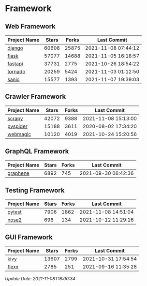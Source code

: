 # Framework

## Web Framework
| Project Name | Stars | Forks | Last Commit |
| ------------ | ----- | ----- | ----------- |
| [django](https://github.com/django/django) | 60608 | 25875 | 2021-11-08 07:44:12 |
| [flask](https://github.com/pallets/flask) | 57077 | 14688 | 2021-11-05 16:18:57 |
| [fastapi](https://github.com/tiangolo/fastapi) | 37731 | 2775 | 2021-10-26 18:54:22 |
| [tornado](https://github.com/tornadoweb/tornado) | 20259 | 5424 | 2021-11-03 01:12:50 |
| [sanic](https://github.com/sanic-org/sanic) | 15577 | 1393 | 2021-11-07 19:39:03 |

## Crawler Framework
| Project Name | Stars | Forks | Last Commit |
| ------------ | ----- | ----- | ----------- |
| [scrapy](https://github.com/scrapy/scrapy) | 42072 | 9388 | 2021-11-08 15:13:00 |
| [pyspider](https://github.com/binux/pyspider) | 15188 | 3611 | 2020-08-02 17:34:20 |
| [webmagic](https://github.com/code4craft/webmagic) | 10120 | 4019 | 2021-10-24 15:20:56 |

## GraphQL Framework
| Project Name | Stars | Forks | Last Commit |
| ------------ | ----- | ----- | ----------- |
| [graphene](https://github.com/graphql-python/graphene) | 6892 | 745 | 2021-09-30 06:42:36 |

## Testing Framework
| Project Name | Stars | Forks | Last Commit |
| ------------ | ----- | ----- | ----------- |
| [pytest](https://github.com/pytest-dev/pytest) | 7906 | 1862 | 2021-11-08 14:51:04 |
| [nose2](https://github.com/nose-devs/nose2) | 696 | 134 | 2021-10-12 11:29:16 |

## GUI Framework
| Project Name | Stars | Forks | Last Commit |
| ------------ | ----- | ----- | ----------- |
| [kivy](https://github.com/kivy/kivy) | 13607 | 2799 | 2021-10-31 17:54:54 |
| [flexx](https://github.com/flexxui/flexx) | 2785 | 251 | 2021-09-16 11:35:28 |

*Update Date: 2021-11-08T18:00:34*